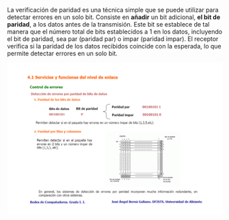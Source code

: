 La verificación de paridad es una técnica simple que se puede utilizar para detectar errores en un solo bit. Consiste en **añadir** un bit adicional, **el bit de paridad**, a los datos antes de la transmisión. Este bit se establece de tal manera que el número total de bits establecidos a 1 en los datos, incluyendo el bit de paridad, sea par (paridad par) o impar (paridad impar). El receptor verifica si la paridad de los datos recibidos coincide con la esperada, lo que permite detectar errores en un solo bit.

![item](../../../img/paridad.png)